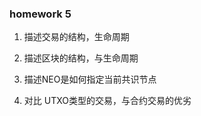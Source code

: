 
### homework 5

1. 描述交易的结构，生命周期


2. 描述区块的结构，与生命周期


3. 描述NEO是如何指定当前共识节点

4. 对比 UTXO类型的交易，与合约交易的优劣




